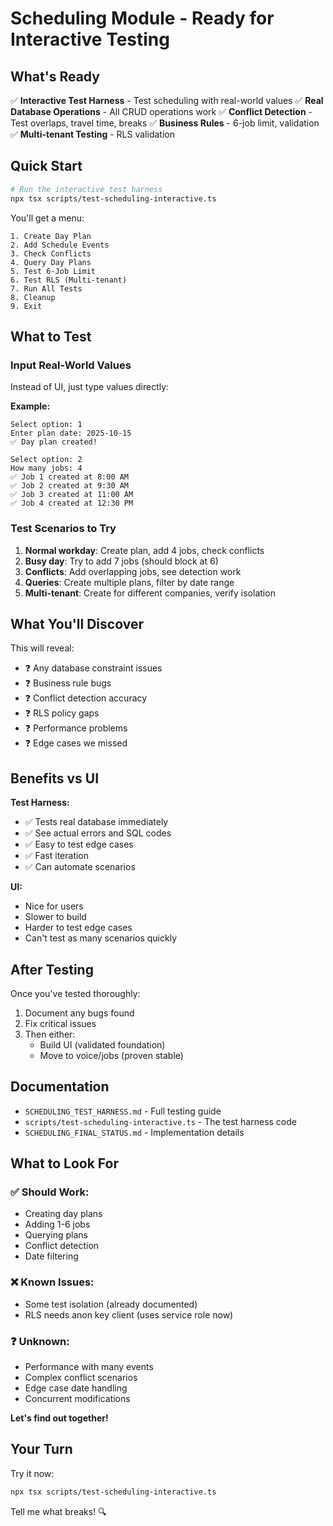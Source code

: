 # Scheduling Module - Ready for Interactive Testing

## What's Ready

✅ **Interactive Test Harness** - Test scheduling with real-world values
✅ **Real Database Operations** - All CRUD operations work
✅ **Conflict Detection** - Test overlaps, travel time, breaks
✅ **Business Rules** - 6-job limit, validation
✅ **Multi-tenant Testing** - RLS validation

## Quick Start

```bash
# Run the interactive test harness
npx tsx scripts/test-scheduling-interactive.ts
```

You'll get a menu:
```
1. Create Day Plan
2. Add Schedule Events
3. Check Conflicts
4. Query Day Plans
5. Test 6-Job Limit
6. Test RLS (Multi-tenant)
7. Run All Tests
8. Cleanup
9. Exit
```

## What to Test

### Input Real-World Values

Instead of UI, just type values directly:

**Example:**
```
Select option: 1
Enter plan date: 2025-10-15
✅ Day plan created!

Select option: 2
How many jobs: 4
✅ Job 1 created at 8:00 AM
✅ Job 2 created at 9:30 AM
✅ Job 3 created at 11:00 AM
✅ Job 4 created at 12:30 PM
```

### Test Scenarios to Try

1. **Normal workday**: Create plan, add 4 jobs, check conflicts
2. **Busy day**: Try to add 7 jobs (should block at 6)
3. **Conflicts**: Add overlapping jobs, see detection work
4. **Queries**: Create multiple plans, filter by date range
5. **Multi-tenant**: Create for different companies, verify isolation

## What You'll Discover

This will reveal:
- ❓ Any database constraint issues
- ❓ Business rule bugs
- ❓ Conflict detection accuracy
- ❓ RLS policy gaps
- ❓ Performance problems
- ❓ Edge cases we missed

## Benefits vs UI

**Test Harness:**
- ✅ Tests real database immediately
- ✅ See actual errors and SQL codes
- ✅ Easy to test edge cases
- ✅ Fast iteration
- ✅ Can automate scenarios

**UI:**
- Nice for users
- Slower to build
- Harder to test edge cases
- Can't test as many scenarios quickly

## After Testing

Once you've tested thoroughly:
1. Document any bugs found
2. Fix critical issues
3. Then either:
   - Build UI (validated foundation)
   - Move to voice/jobs (proven stable)

## Documentation

- `SCHEDULING_TEST_HARNESS.md` - Full testing guide
- `scripts/test-scheduling-interactive.ts` - The test harness code
- `SCHEDULING_FINAL_STATUS.md` - Implementation details

## What to Look For

### ✅ Should Work:
- Creating day plans
- Adding 1-6 jobs
- Querying plans
- Conflict detection
- Date filtering

### ❌ Known Issues:
- Some test isolation (already documented)
- RLS needs anon key client (uses service role now)

### ❓ Unknown:
- Performance with many events
- Complex conflict scenarios
- Edge case date handling
- Concurrent modifications

**Let's find out together!**

## Your Turn

Try it now:
```bash
npx tsx scripts/test-scheduling-interactive.ts
```

Tell me what breaks! 🔍